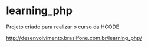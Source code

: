 # learning_php

Projeto criado para realizar o curso da HCODE

http://desenvolvimento.brasilfone.com.br/learning_php/
